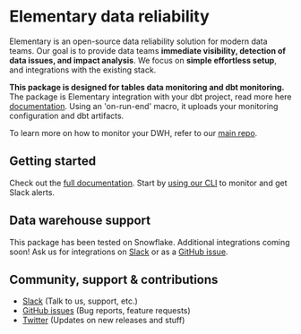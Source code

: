 # Elementary data reliability
Elementary is an open-source data reliability solution for modern data teams.
Our goal is to provide data teams **immediate visibility, detection of data issues, and impact analysis**.
We focus on **simple effortless setup**, and integrations with the existing stack. 

**This package is designed for tables data monitoring and dbt monitoring.**
The package is Elementary integration with your dbt project, read more here [documentation](https://docs.elementary-data.com/).
Using an 'on-run-end' macro, it uploads your monitoring configuration and dbt artifacts.

To learn more on how to monitor your DWH, refer to our [main repo](https://github.com/elementary-data/elementary-lineage). 


## Getting started
Check out the [full documentation](https://docs.elementary-data.com/). 
Start by [using our CLI](https://github.com/elementary-data/elementary) to monitor and get Slack alerts.

## Data warehouse support
This package has been tested on Snowflake.
Additional integrations coming soon!
Ask us for integrations on [Slack](https://join.slack.com/t/elementary-community/shared_invite/zt-uehfrq2f-zXeVTtXrjYRbdE_V6xq4Rg) or as a [GitHub issue](https://github.com/elementary-data/elementary/issues/new).


## Community, support & contributions
* [Slack](https://join.slack.com/t/elementary-community/shared_invite/zt-uehfrq2f-zXeVTtXrjYRbdE_V6xq4Rg) (Talk to us, support, etc.)
* [GitHub issues](https://github.com/elementary-data/elementary-lineage/issues) (Bug reports, feature requests)
* [Twitter](https://twitter.com/ElementaryData) (Updates on new releases and stuff)
